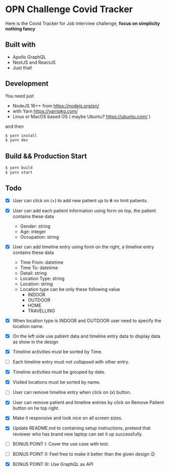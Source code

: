 # OPN Challenge Covid Tracker
Here is the Covid Tracker for Job interview challenge, **focus on simplicity nothing fancy**

## Built with
- Apollo GraphQL
- NextJS and ReactJS
- Just that!

## Development
You need just
- NodeJS 16++ from https://nodejs.org/en/
- with Yarn https://yarnpkg.com/
- Linux or MacOS based OS ( maybe Ubuntu? https://ubuntu.com/ )

and then
```bash
$ yarn install
$ yarn dev
```

## Build && Production Start
```bash
$ yarn build
$ yarn start
```




## Todo

- [x] User can click on (+) to add new patient up to ~~8~~ no limit patients.
- [x] User can add each patient information using form on top, the patient contains these data
  - Gender: string
  - Age: integer
  - Occupation: string

- [x] User can add timeline entry using form on the right, a timeline entry contains these data
  - Time From: datetime
  - Time To: datetime
  - Detail: string
  - Location Type: string
  - Location: string
  - Location type can be only these following value
    - INDOOR
    - OUTDOOR
    - HOME
    - TRAVELLING
- [x] When location type is INDOOR and OUTDOOR user need to specify the location name.

- [x] On the left side use patient data and timeline entry data to display data as show in the design
- [x] Timeline activities must be sorted by Time.
- [ ] Each timeline entry must not collapsed with other entry.
- [x] Timeline activities must be grouped by date.
- [x] Visited locations must be sorted by name.
- [ ] User can remove timeline entry when click on (x) button.
- [x] User can remove patient and timeline entries by click on Remove Patient button on he top right.
- [x] Make it responsive and look nice on all screen sizes.
- [x] Update README.md to containing setup instructions, pretend that reviewer who has brand new laptop can set it up successfully.

- [ ] BONUS POINT I: Cover the use case with test.
- [ ] BONUS POINT II: Feel free to make it better than the given design 😉
- [x] BONUS POINT III: Use GraphQL as API